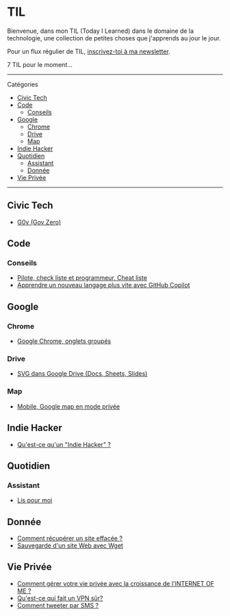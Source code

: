 # TIL
Bienvenue, dans mon TIL (Today I Learned) dans le domaine de la technologie, une collection de petites choses que j'apprends au jour le jour.

Pour un flux régulier de TIL, [inscrivez-toi à ma newsletter](https://dofbi.hashnode.dev).

7 TIL pour le moment...

---

Catégories

* [Civic Tech](#Civic-Tech)
* [Code](#Code)
  * [Conseils](#Conseils)
* [Google](#Google)
  * [Chrome](#Chrome)
  * [Drive](#Drive)
  * [Map](#Map)
* [Indie Hacker](#Indie-Hacker)
* [Quotidien](#Quotidien)
  * [Assistant](#Assistant)
  * [Donnée](#Donnée)
* [Vie Privée](#Vie-Privée)

---

## Civic Tech

* [G0v (Gov Zero)](civic-tech/g0v.md)

## Code

### Conseils

* [Pilote, check liste et programmeur, Cheat liste](code/conseils/cheat-liste.md)
* [Apprendre un nouveau langage plus vite avec GitHub Copilot](code/conseils/apprendre-avec-github-copilot.md)

## Google

### Chrome

* [Google Chrome, onglets groupés](google/chrome/onglets-groupes.md)

### Drive

* [SVG dans Google Drive (Docs, Sheets, Slides)](google/drive/svg-to-google-drive.md)

### Map

* [Mobile, Google map en mode privée](google/map/mobile-google-map-mode-privee.md)

## Indie Hacker

* [Qu'est-ce qu'un "Indie Hacker" ?](indie-hacker/what-indie-hacker.md)

## Quotidien

### Assistant

* [Lis pour moi](quotidien/assistant/lispour-moi.md)

## Donnée

* [Comment récupérer un site effacée ?](quotidien/donnee/comment-récuperer-un-site-effacee.md)
* [Sauvegarde d'un site Web avec Wget](quotidien/donnee/sauvegarde-site-Web-avec-wget.md)

## Vie Privée

* [Comment gérer votre vie privée avec la croissance de l'INTERNET OF ME ?](vie-privee/gere-votre-vie-prive.md)
* [Qu'est-ce qui fait un VPN sûr?](vie-privee/vpn-sur.md)
* [Comment tweeter par SMS ?](vie-privee/tweeter-par-sms.md)